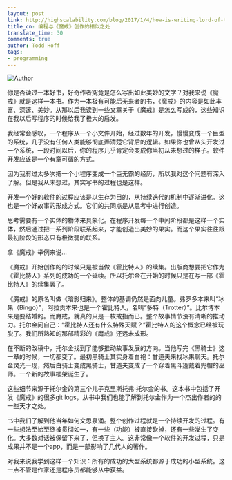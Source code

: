 ```yaml
---
layout: post
link: http://highscalability.com/blog/2017/1/4/how-is-writing-lord-of-the-rings-like-writing-software.html
title_cn: 编程与《魔戒》创作的相似之处
translate_time: 30
comments: true
author: Todd Hoff
tags:
- programming
---
```


![Author](https://c1.staticflickr.com/1/541/31472647380_c89af36577_o.jpg)

你是否读过一本好书，好奇作者究竟是怎么写出如此美妙的文字？对我来说《魔戒》就是这样一本书。作为一本极有可能后无来者的书，《魔戒》的内容是如此丰富、深邃、美妙。从那以后我读到一些文章关于《魔戒》是怎么写成的，这些知识在我以后写程序的时候给我了极大的启发。

我经常会感叹，一个程序从一个小文件开始，经过数年的开发，慢慢变成一个巨型的系统，几乎没有任何人类能够彻底弄清楚它背后的逻辑。如果你也曾从头开发过一个系统，一段时间以后，你的程序几乎肯定会变成你当初从未想过的样子。软件开发应该是一个有章可循的方式。

因为我有过太多次把一个小程序变成一个巨无霸的经历，所以我对这个问题有深入了解。但是我从未想过，其实写书的过程也是这样。

开发一个好的软件的过程应该是以生存为目的，从持续迭代的机制中逐渐进化。这也是一个好故事的形成方式。它们的共同点是从思考中进行创造。

思考需要有一个实体的物体来具象化。在程序开发每一个中间阶段都是这样一个实体，然后通过把一系列阶段联系起来，才能创造出美妙的果实。而这个果实往往跟最初阶段的形态只有极微弱的联系。

拿《魔戒》举例来说...

《魔戒》开始创作的的时候只是被当做《霍比特人》的续集。出版商想要把它作为《霍比特人》系列的成功的一个延续。所以托尔金在开始的时候只是在写一部《霍比特人》的续集罢了。

《魔戒》的原名叫做《暗影归来》。整体的基调仍然是面向儿童。弗罗多本来叫“冰果（Bingo）”，阿拉贡本来也是一个霍比特人，名叫“多特（Trotter）”。比尔博本来是要结婚的。而魔戒，就真的只是一枚戒指而已。整个故事情节没有清晰的推动力。托尔金问自己：“霍比特人还有什么特殊天赋？”霍比特人的这个概念已经被玩脱了。我们所熟知的那部精彩的《魔戒》还远未成形。

在不断的改稿中，托尔金找到了能够推动故事发展的方向。当他写完《黑骑士》这一章的时候，一切都变了。最初黑骑士其实身着白袍：甘道夫来找冰果聊天。托尔金灵光一现，然后白骑士变成黑骑士，甘道夫变成了一个穿着黑斗篷戴着兜帽的巫师。一个新的故事框架诞生了。

这些细节来源于托尔金的第三个儿子克里斯托弗·托尔金的书。这本书中包括了开发《魔戒》的很多git logs，从书中我们也能了解到托尔金作为一个杰出作者的的一些天才之处。

书中我们了解到他当年如何文思泉涌。整个创作过程就是一个持续开发的过程。有一些想法至始至终被贯彻如一，有一些（功能）被直接砍掉，还有一些发生了变化。大多数对话被保留下来了，但换了主人。这非常像一个软件的开发过程，只是成果并不是一个app，而是一部影响了几代人的著作。

对我来说我学到这样一个知识：所有的成功的大型系统都源于成功的小型系统。这一点不管是作家还是程序员都能够从中获益。